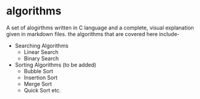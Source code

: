 # algorithms

A set of alogirthms written in C language and a complete, visual explanation given in markdown files.
the algorithms that are covered here include-

  * Searching Algorithms
     * Linear Search
     * Binary Search
  * Sorting Algorithms (to be added)
     * Bubble Sort
     * Insertion Sort
     * Merge Sort
     * Quick Sort etc.
     
